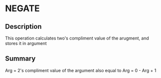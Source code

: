 
# NEGATE
## Description
This operation calculates two's compliment value of the arugment, and stores
it in argument

## Summary
Arg = 2's compliment value of the argument
also equal to
Arg = 0 - Arg + 1
